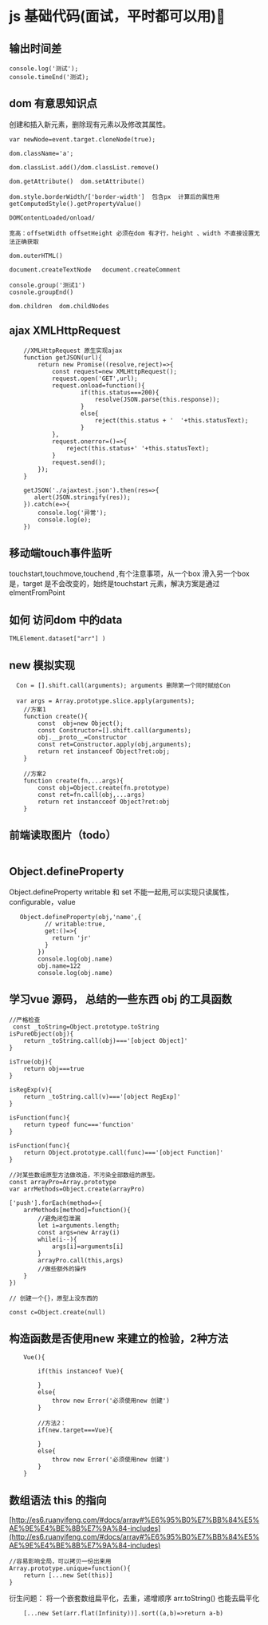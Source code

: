 # js 基础代码(面试，平时都可以用):rocket:

## 输出时间差
```
console.log('测试');
console.timeEnd('测试);
```
## dom 有意思知识点
创建和插入新元素，删除现有元素以及修改其属性。
```
var newNode=event.target.cloneNode(true);

dom.className='a';

dom.classList.add()/dom.classList.remove()

dom.getAttribute()  dom.setAttribute()

dom.style.borderWidth/['border-width']  包含px  计算后的属性用 getComputedStyle().getPropertyValue()

DOMContentLoaded/onload/

宽高：offsetWidth offsetHeight 必须在dom 有才行，height 、width 不直接设置无法正确获取

dom.outerHTML()

document.createTextNode   document.createComment

console.group('测试1')
cosnole.groupEnd()

dom.children  dom.childNodes 

```

## ajax XMLHttpRequest 

```
    //XMLHttpRequest 原生实现ajax
    function getJSON(url){
        return new Promise((resolve,reject)=>{
            const request=new XMLHttpRequest();
            request.open('GET',url);
            request.onload=function(){
                    if(this.status===200){
                        resolve(JSON.parse(this.response));
                    }
                    else{
                        reject(this.status + '  '+this.statusText);
                    }
            },
            request.onerror=()=>{
                reject(this.status+' '+this.statusText);
            }
            request.send();
        });
    }

    getJSON('./ajaxtest.json').then(res=>{
       alert(JSON.stringify(res));
    }).catch(e=>{
        console.log('异常');
        console.log(e);
    })

```

## 移动端touch事件监听

touchstart,touchmove,touchend ,有个注意事项，从一个box 滑入另一个box 是，target 是不会改变的，始终是touchstart 元素，解决方案是通过elmentFromPoint


## 如何 访问dom 中的data

```
TMLElement.dataset["arr"] ) 
```

## new 模拟实现

```
  Con = [].shift.call(arguments); arguments 删除第一个同时赋给Con

  var args = Array.prototype.slice.apply(arguments);　
    //方案1
    function create(){
        const  obj=new Object();
        const Constructor=[].shift.call(arguments);
        obj.__proto__=Constructor
        const ret=Constructor.apply(obj,arguments);
        return ret instanceof Object?ret:obj;
    }

    //方案2
    function create(fn,...args){
        const obj=Object.create(fn.prototype)
        const ret=fn.call(obj,...args)
        return ret instancceof Object?ret:obj 
    }

```

## 前端读取图片（todo）

```
```
## Object.defineProperty

Object.defineProperty writable 和 set 不能一起用,可以实现只读属性，configurable，value

```
   Object.defineProperty(obj,'name',{
          // writable:true,
          get:()=>{
            return 'jr'
          }
        })
        console.log(obj.name)
        obj.name=122
        console.log(obj.name)
```

## 学习vue 源码， 总结的一些东西 obj 的工具函数

```
//严格检查
 const _toString=Object.prototype.toString
isPureObject(obj){
    return _toString.call(obj)==='[object Object]'
}

isTrue(obj){
    return obj===true
}

isRegExp(v){
    return _toString.call(v)==='[object RegExp]'
}

isFunction(func){
    return typeof func==='function'
}

isFunction(func){
    return Object.prototype.call(func)==='[object Function]'
}

//对某些数组原型方法做改造，不污染全部数组的原型。
const arrayPro=Array.prototype
var arrMethods=Object.create(arrayPro)

['push'].forEach(method=>{
    arrMethods[method]=function(){
        //避免闭包泄漏
        let i=arguments.length;
        const args=new Array(i)
        while(i--){
            args[i]=arguments[i]
        }
        arrayPro.call(this,args)
        //做些额外的操作
    }
})

// 创建一个{}，原型上没东西的

const c=Object.create(null)

```

## 构造函数是否使用new 来建立的检验，2种方法

```
    Vue(){
        
        if(this instanceof Vue){

        }
        else{
            throw new Error('必须使用new 创建')
        }
        
        //方法2：
        if(new.target===Vue){

        }
        else{
            throw new Error('必须使用new 创建')
        }
    }
```

## 数组语法 this 的指向
[http://es6.ruanyifeng.com/#docs/array#%E6%95%B0%E7%BB%84%E5%AE%9E%E4%BE%8B%E7%9A%84-includes](http://es6.ruanyifeng.com/#docs/array#%E6%95%B0%E7%BB%84%E5%AE%9E%E4%BE%8B%E7%9A%84-includes)

```
//容易影响全局，可以拷贝一份出来用
Array.prototype.unique=function(){
    return [...new Set(this)]
}
```

衍生问题： 将一个嵌套数组扁平化，去重，递增顺序 arr.toString() 也能去扁平化

```
    [...new Set(arr.flat(Infinity))].sort((a,b)=>return a-b)
```

### 

